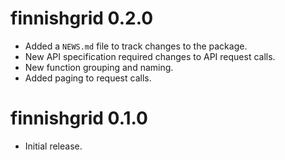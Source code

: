 # finnishgrid 0.2.0

* Added a `NEWS.md` file to track changes to the package.
* New API specification required changes to API request calls.
* New function grouping and naming.
* Added paging to request calls.

# finnishgrid 0.1.0

* Initial release.
